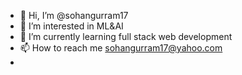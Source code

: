 - 👋 Hi, I’m @sohangurram17
- 👀 I’m interested in ML&AI
- 🌱 I’m currently learning full stack web development
- 📫 How to reach me sohangurram17@yahoo.com
-

<!---
sohangurram17/sohangurram17 is a ✨ special ✨ repository because its `README.md` (this file) appears on your GitHub profile.
You can click the Preview link to take a look at your changes.
--->
